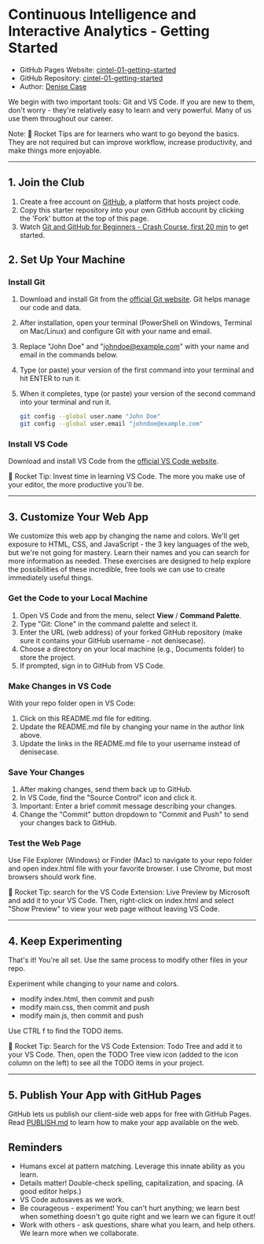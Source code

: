 # Continuous Intelligence and Interactive Analytics - Getting Started

- GitHub Pages Website: [cintel-01-getting-started](https://denisecase.github.io/cintel-01-getting-started/)
- GitHub Repository: [cintel-01-getting-started](https://github.com/denisecase/cintel-01-getting-started)
- Author: [Denise Case](https://github.com/denisecase)

We begin with two important tools: Git and VS Code.
If you are new to them, don't worry - they're relatively easy to learn and very powerful.
Many of us use them throughout our career.

Note: 🚀 Rocket Tips are for learners who want to go beyond the basics.
They are not required but can improve workflow, increase productivity, and make things more enjoyable.

-----

## 1. Join the Club

1. Create a free account on [GitHub](https://github.com/), a platform that hosts project code.
2. Copy this starter repository into your own GitHub account by clicking the 'Fork' button at the top of this page.
3. Watch [Git and GitHub for Beginners - Crash Course, first 20 min](https://www.youtube.com/watch?v=RGOj5yH7evk) to get started.


## 2. Set Up Your Machine

### Install Git

1. Download and install Git from the [official Git website](https://git-scm.com/). Git helps manage our code and data.
2. After installation, open your terminal (PowerShell on Windows, Terminal on Mac/Linux) and configure Git with your name and email.
3. Replace "John Doe" and "johndoe@example.com" with your name and email in the commands below.
4. Type (or paste) your version of the first command into your terminal and hit ENTER to run it.
5. When it completes, type (or paste) your version of the second command into your terminal and run it.
   
    ```bash
    git config --global user.name "John Doe"
    git config --global user.email "johndoe@example.com"
    ```

### Install VS Code

Download and install VS Code from the [official VS Code website](https://code.visualstudio.com/). 

🚀 Rocket Tip: Invest time in learning VS Code. The more you make use of your editor, the more productive you'll be.

-----

## 3. Customize Your Web App

We customize this web app by changing the name and colors. We'll get exposure to HTML, CSS, and JavaScript - the 3 key languages of the web, but we're not going for mastery. Learn their names and you can search for more information as needed. These exercises are designed to help explore the possibilities of these incredible, free tools we can use to create immediately useful things.

### Get the Code to your Local Machine

1. Open VS Code and from the menu, select **View** / **Command Palette**.
1. Type "Git: Clone" in the command palette and select it.
1. Enter the URL (web address) of your forked GitHub repository (make sure it contains your GitHub username - not denisecase).
1. Choose a directory on your local machine (e.g., Documents folder) to store the project.
1. If prompted, sign in to GitHub from VS Code.

### Make Changes in VS Code

With your repo folder open in VS Code:

1. Click on this README.md file for editing.
1. Update the README.md file by changing your name in the author link above.
1. Update the links in the README.md file to your username instead of denisecase.

### Save Your Changes

1. After making changes, send them back up to GitHub.
1. In VS Code, find the "Source Control" icon and click it.
1. Important: Enter a brief commit message describing your changes.
1. Change the "Commit" button dropdown to "Commit and Push" to send your changes back to GitHub.

### Test the Web Page

Use File Explorer (Windows) or Finder (Mac) to navigate to your repo folder and open index.html file with your favorite browser. I use Chrome, but most browsers should work fine.

🚀 Rocket Tip: search for the VS Code Extension: Live Preview by Microsoft and add it to your VS Code.
Then, right-click on index.html and select "Show Preview" to view your web page without leaving VS Code.

-----

## 4. Keep Experimenting

That's it! You're all set. Use the same process to modify other files in your repo.

Experiment while changing to your name and colors.

- modify index.html, then commit and push
- modify main.css, then commit and push
- modify main.js, then commit and push

Use CTRL f to find the TODO items.

🚀 Rocket Tip: Search for the VS Code Extension: Todo Tree and add it to your VS Code.
Then, open the TODO Tree view icon (added to the icon column on the left) to see all the TODO items in your project.

-----

## 5. Publish Your App with GitHub Pages

GitHub lets us publish our client-side web apps for free with GitHub Pages. 
Read [PUBLISH.md](PUBLISH.md) to learn how to make your app available on the web. 

## Reminders

- Humans excel at pattern matching. Leverage this innate ability as you learn.
- Details matter! Double-check spelling, capitalization, and spacing. (A good editor helps.)
- VS Code autosaves as we work.
- Be courageous - experiment! You can't hurt anything; we learn best when something doesn't go quite right and we learn we can figure it out!
- Work with others - ask questions, share what you learn, and help others. We learn more when we collaborate.

